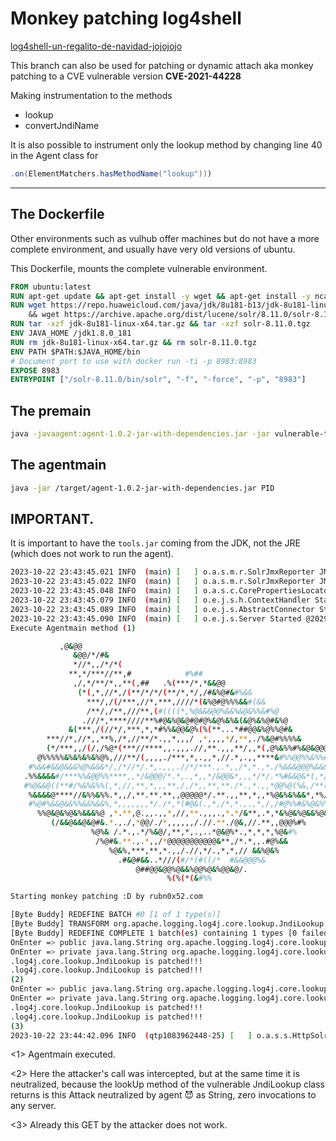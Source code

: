 # Monkey patching log4shell

[log4shell-un-regalito-de-navidad-jojojojo](https://rubn0x52.com/2021/12/26/log4shell-un-regalito-de-navidad-jojojojo/)

This branch can also be used for patching or dynamic attach aka monkey patching to a CVE vulnerable version **CVE-2021-44228**

Making instrumentation to the methods

- lookup
- convertJndiName

It is also possible to instrument only the lookup method by changing line 40 in the Agent class for

```java
.on(ElementMatchers.hasMethodName("lookup")))
```

---

## The Dockerfile

Other environments such as vulhub offer machines but do not have a more complete environment, and usually have very old versions of ubuntu.

This Dockerfile, mounts the complete vulnerable environment.

```dockerfile
FROM ubuntu:latest
RUN apt-get update && apt-get install -y wget && apt-get install -y ncat && apt-get install -y iputils-ping 
RUN wget https://repo.huaweicloud.com/java/jdk/8u181-b13/jdk-8u181-linux-x64.tar.gz \ 
	&& wget https://archive.apache.org/dist/lucene/solr/8.11.0/solr-8.11.0.tgz
RUN tar -xzf jdk-8u181-linux-x64.tar.gz && tar -xzf solr-8.11.0.tgz
ENV JAVA_HOME /jdk1.8.0_181
RUN rm jdk-8u181-linux-x64.tar.gz && rm solr-8.11.0.tgz
ENV PATH $PATH:$JAVA_HOME/bin
# Document port to use with docker run -ti -p 8983:8983
EXPOSE 8983
ENTRYPOINT ["/solr-8.11.0/bin/solr", "-f", "-force", "-p", "8983"]
```

## The premain

```bash
java -javaagent:agent-1.0.2-jar-with-dependencies.jar -jar vulnerable-target.jar
```

## The agentmain

```bash
java -jar /target/agent-1.0.2-jar-with-dependencies.jar PID
```
## IMPORTANT.

It is important to have the `tools.jar` coming from the JDK, not the JRE (which does not work to run the agent).

```bash
2023-10-22 23:43:45.021 INFO  (main) [   ] o.a.s.m.r.SolrJmxReporter JMX monitoring for 'solr.jvm' (registry 'solr.jvm') enabled at server: com.sun.jmx.mbeanserver.JmxMBeanServer@7adda9cc
2023-10-22 23:43:45.022 INFO  (main) [   ] o.a.s.m.r.SolrJmxReporter JMX monitoring for 'solr.jetty' (registry 'solr.jetty') enabled at server: com.sun.jmx.mbeanserver.JmxMBeanServer@7adda9cc
2023-10-22 23:43:45.048 INFO  (main) [   ] o.a.s.c.CorePropertiesLocator Found 0 core definitions underneath /solr-8.11.0/server/solr
2023-10-22 23:43:45.079 INFO  (main) [   ] o.e.j.s.h.ContextHandler Started o.e.j.w.WebAppContext@5e2c3d18{/solr,file:///solr-8.11.0/server/solr-webapp/webapp/,AVAILABLE}{/solr-8.11.0/server/solr-webapp/webapp}
2023-10-22 23:43:45.089 INFO  (main) [   ] o.e.j.s.AbstractConnector Started ServerConnector@2fb3536e{HTTP/1.1, (http/1.1, h2c)}{0.0.0.0:8983}
2023-10-22 23:43:45.090 INFO  (main) [   ] o.e.j.s.Server Started @2029ms
Execute Agentmain method (1)

           ,@&@@
              &@@/*/#&
              *//*,,/*/*(
             **,*/***//**,#            #%##
              ,/,*/**/*,,**(,##   .%(***/*,*&&@@
               (*(,*,//*,/(**/*/*/(**/*,*/,/#&%@#&#%&&
                 ***/,/(/***,//*,***,////*(&%@#@%%%&&#(&&
                 /**/,/**,///**,(#((((*,%@&&&@@%&&%&@&%%&#%@
                .///*,****////**%#@&%@&@#@#@%&@%&%&(&@%&%@#&%@
             &(***,/(//*/,***,*,*#%%&@@&@%(%(**...*##@@&%@%%@#&
        ***//*,//*,,**%,/*,//**/*.,,*,,,/ ,*,,,,*/,**,./%&@#%%%%&
        (*/***,,/(/,/%@*(***//****,,.,,,.//,**.,,,**/,,*(,@%&%%#%&@&@@@@.
      @%%%%%&%&%&%&%@%,///**/(,,,,./***,*,.,,*,//.*,.,,****&#%%@@%%&%%#&%#&@
    #%&&#&&@&&&%@%&&&*/,/*//*/.*,.,,,.//*/***.,.*,,/*,*.,*./%&&&@@@%&&&#&&&#&
   .%%&&&&#/***%%&@@%%****,,*/&@@@/*.*,.,*,,*/&@@&*,,,*/*/.*%#&&@&*(,*/#&&@#%&
   #%@&&@((**#/%&%&%%(,*,//,**,*,,,**,/,/*,,**,**./*.,*.,,*@@%@(%&,/**((%%@&#&
    %&&&&@****//&%%&%%.*,,/,**.**.**,,@@@@@*/.**.,,**,*,,*%@&%&%&&*,*%/&#&&@&%
    #%@#%&&@&&%%&&%&&%,*,,,,,,,*/./*,*(#@&(.,*,/*,*.,.,*,/,/#@%%#&%@&%%@&%&%#
      %%@&@&%@&%&&&%@ ,*.**,@.,,.,,*,//,**.,,,.,*.*/&**,.*,*&%@&%@&&%@&&@%#.
         (/&&@&&@&@#&.*.,./,*@@/./*,,,,,,/.//.**./@&,//.**,,@@@%#%
                  %@%& /.*.,.*/%&@/,**,*,.,..*@&@%*.,*,*,*,%@&#%
                   /%@#&.**.,.*,,/*@@@@@@@@@@@&**,/*.*,,.#@%&&
                      %@&%,***,**,*.,,/.//,*/.,*,*,// &&%@&%
                        .#&@#&&..*///(#/*(#((/*  #&&@@@%&
                            @##@@&@@%@&&%@@%@&%@@&@/.
                                   %(%(*(&#%%

Starting monkey patching :D by rubn0x52.com

[Byte Buddy] REDEFINE BATCH #0 [1 of 1 type(s)]
[Byte Buddy] TRANSFORM org.apache.logging.log4j.core.lookup.JndiLookup [startJarLoader@497470ed, null, Thread[Attach Listener,9,system], loaded=true]
[Byte Buddy] REDEFINE COMPLETE 1 batch(es) containing 1 types [0 failed batch(es)]
OnEnter => public java.lang.String org.apache.logging.log4j.core.lookup.JndiLookup.lookup(org.apache.logging.log4j.core.LogEvent,java.lang.String)
OnEnter => private java.lang.String org.apache.logging.log4j.core.lookup.JndiLookup.convertJndiName(java.lang.String)
.log4j.core.lookup.JndiLookup is patched!!!
.log4j.core.lookup.JndiLookup is patched!!!
(2)
OnEnter => public java.lang.String org.apache.logging.log4j.core.lookup.JndiLookup.lookup(org.apache.logging.log4j.core.LogEvent,java.lang.String)
OnEnter => private java.lang.String org.apache.logging.log4j.core.lookup.JndiLookup.convertJndiName(java.lang.String)
.log4j.core.lookup.JndiLookup is patched!!!
.log4j.core.lookup.JndiLookup is patched!!!
(3)
2023-10-22 23:44:42.096 INFO  (qtp1083962448-25) [   ] o.a.s.s.HttpSolrCall [admin] webapp=null path=/admin/cores params={foo=Attack neutralized by agent} status=0 QTime=27
```
<1> Agentmain executed.

<2> Here the attacker's call was intercepted, but at the same time it is neutralized, because the lookUp method of the vulnerable JndiLookup class returns is this Attack neutralized by agent 😈 as String, zero invocations to any server.

<3> Already this GET by the attacker does not work.

